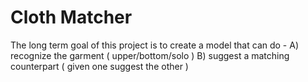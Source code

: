 # Cloth Matcher
The long term goal of this project is to create a model that can do -
A) recognize the garment ( upper/bottom/solo )
B) suggest a matching counterpart ( given one suggest the other )

